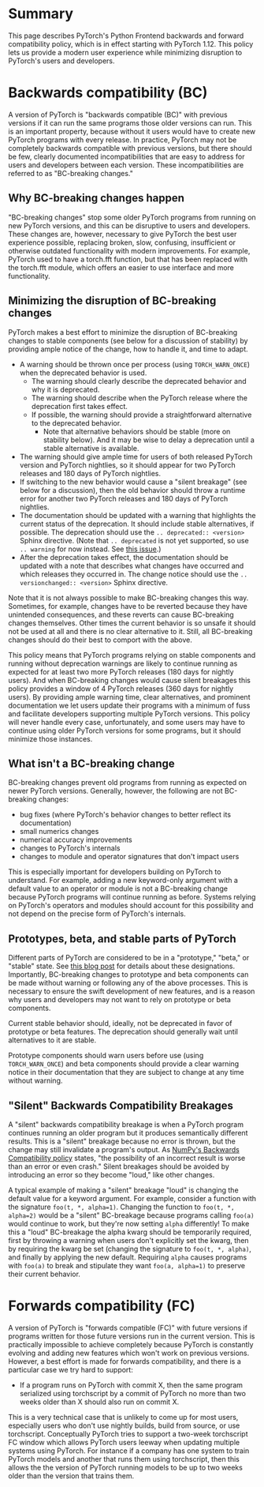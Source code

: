 # Summary

This page describes PyTorch's Python Frontend backwards and forward compatibility policy, which is in effect starting with PyTorch 1.12. This policy lets us provide a modern user experience while minimizing disruption to PyTorch's users and developers. 

# Backwards compatibility (BC)

A version of PyTorch is "backwards compatible (BC)" with previous versions if it can run the same programs those older versions can run. This is an important property, because without it users would have to create new PyTorch programs with every release. In practice, PyTorch may not be completely backwards compatible with previous versions, but there should be few, clearly documented incompatibilities that are easy to address for users and developers between each version. These incompatibilities are referred to as "BC-breaking changes."

## Why BC-breaking changes happen

"BC-breaking changes" stop some older PyTorch programs from running on new PyTorch versions, and this can be disruptive to users and developers. These changes are, however, necessary to give PyTorch the best user experience possible, replacing broken, slow, confusing, insufficient or otherwise outdated functionality with modern improvements. For example, PyTorch used to have a torch.fft function, but that has been replaced with the torch.fft module, which offers an easier to use interface and more functionality. 

## Minimizing the disruption of BC-breaking changes

PyTorch makes a best effort to minimize the disruption of BC-breaking changes to stable components (see below for a discussion of stability) by providing ample notice of the change, how to handle it, and time to adapt.

- A warning should be thrown once per process (using `TORCH_WARN_ONCE`) when the deprecated behavior is used.
  - The warning should clearly describe the deprecated behavior and why it is deprecated.
  - The warning should describe when the PyTorch release where the deprecation first takes effect.
  - If possible, the warning should provide a straightforward alternative to the deprecated behavior.
    - Note that alternative behaviors should be stable (more on stability below). And it may be wise to delay a deprecation until a stable alternative is available.
- The warning should give ample time for users of both released PyTorch version and PyTorch nightlies, so it should appear for two PyTorch releases and 180 days of PyTorch nightlies.
- If switching to the new behavior would cause a "silent breakage" (see below for a discussion), then the old behavior should throw a runtime error for another two PyTorch releases and 180 days of PyTorch nightlies.
- The documentation should be updated with a warning that highlights the current status of the deprecation. It should include stable alternatives, if possible. The deprecation should use the `.. deprecated:: <version>` Sphinx directive. (Note that `.. deprecated` is not yet supported, so use `.. warning` for now instead. See [this issue](https://github.com/pytorch/pytorch/issues/73007).)
- After the deprecation takes effect, the documentation should be updated with a note that describes what changes have occurred and which releases they occurred in. The change notice should use the `.. versionchanged:: <version>` Sphinx directive.

Note that it is not always possible to make BC-breaking changes this way. Sometimes, for example, changes have to be reverted because they have unintended consequences, and these reverts can cause BC-breaking changes themselves. Other times the current behavior is so unsafe it should not be used at all and there is no clear alternative to it. Still, all BC-breaking changes should do their best to comport with the above. 

This policy means that PyTorch programs relying on stable components and running without deprecation warnings are likely to continue running as expected for at least two more PyTorch releases (180 days for nightly users). And when BC-breaking changes would cause silent breakages this policy provides a window of 4 PyTorch releases (360 days for nightly users). By providing ample warning time, clear alternatives, and prominent documentation we let users update their programs with a minimum of fuss and facilitate developers supporting multiple PyTorch versions. This policy will never handle every case, unfortunately, and some users may have to continue using older PyTorch versions for some programs, but it should minimize those instances.

## What isn't a BC-breaking change

BC-breaking changes prevent old programs from running as expected on newer PyTorch versions. Generally, however, the following are not BC-breaking changes:

* bug fixes (where PyTorch's behavior changes to better reflect its documentation)
* small numerics changes
* numerical accuracy improvements
* changes to PyTorch's internals
* changes to module and operator signatures that don't impact users

This is especially important for developers building on PyTorch to understand. For example, adding a new keyword-only argument with a default value to an operator or module is not a BC-breaking change because PyTorch programs will continue running as before. Systems relying on PyTorch's operators and modules should account for this possibility and not depend on the precise form of PyTorch's internals.

## Prototypes, beta, and stable parts of PyTorch

Different parts of PyTorch are considered to be in a "prototype," "beta," or "stable" state. See [this blog post](https://pytorch.org/blog/pytorch-feature-classification-changes/) for details about these designations. Importantly, BC-breaking changes to prototype and beta components can be made without warning or following any of the above processes. This is necessary to ensure the swift development of new features, and is a reason why users and developers may not want to rely on prototype or beta components.

Current stable behavior should, ideally, not be deprecated in favor of prototype or beta features. The deprecation should generally wait until alternatives to it are stable. 

Prototype components should warn users before use (using `TORCH_WARN_ONCE`) and beta components should provide a clear warning notice in their documentation that they are subject to change at any time without warning.

## "Silent" Backwards Compatibility Breakages

A "silent" backwards compatibility breakage is when a PyTorch program continues running an older program but it produces semantically different results. This is a "silent" breakage because no error is thrown, but the change may still invalidate a program's output. As [NumPy's Backwards Compatibility policy](https://numpy.org/neps/nep-0023-backwards-compatibility.html) states, "the possibility of an incorrect result is worse than an error or even crash." Silent breakages should be avoided by introducing an error so they become "loud," like other changes.

A typical example of making a "silent" breakage "loud" is changing the default value for a keyword argument. For example, consider a function with the signature `foo(t, *, alpha=1)`. Changing the function to `foo(t, *, alpha=2)` would be a "silent" BC-breakage because programs calling `foo(a)` would continue to work, but they're now setting `alpha` differently! To make this a "loud" BC-breakage the alpha kwarg should be temporarily required, first by throwing a warning when users don't explicitly set the kwarg, then by requiring the kwarg be set (changing the signature to `foo(t, *, alpha)`, and finally by applying the new default. Requiring `alpha` causes programs with `foo(a)` to break and stipulate they want `foo(a, alpha=1)` to preserve their current behavior.

# Forwards compatibility (FC)

A version of PyTorch is "forwards compatible (FC)" with future versions if programs written for those future versions run in the current version. This is practically impossible to achieve completely because PyTorch is constantly evolving and adding new features which won't work on previous versions. However, a best effort is made for forwards compatibility, and there is a particular case we try hard to support:

* If a program runs on PyTorch with commit X, then the same program serialized using torchscript by a commit of PyTorch no more than two weeks older than X should also run on commit X.

This is a very technical case that is unlikely to come up for most users, especially users who don't use nightly builds, build from source, or use torchscript. Conceptually PyTorch tries to support a two-week torchscript FC window which allows PyTorch users leeway when updating multiple systems using PyTorch. For instance if a company has one system to train PyTorch models and another that runs them using torchscript, then this allows the the version of PyTorch running models to be up to two weeks older than the version that trains them.
